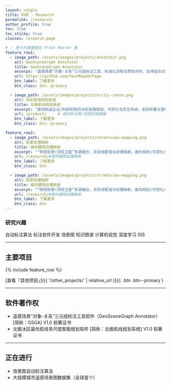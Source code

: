 ```yaml
---
layout: single
title: 科研 · Research
permalink: /research/
author_profile: true
toc: true
toc_sticky: true
classes: research-page

# ✅ 把卡片数据放在 Front Matter 里
feature_row1:
  - image_path: /assets/images/projects/annotator.png
    alt: GeoSceneGraph Annotator
    title: GeoSceneGraph Annotator
    excerpt: "遥感场景“对象-关系”三元组标注工具，标准化流程与质检闭环，支持组合式检索验证。"
    url: https://github.com/YourRepoOrPage
    btn_label: 了解更多
    btn_class: btn--primary

  - image_path: /assets/images/projects/arctic-route.png
    alt: 冰区航线规划系统
    title: 北极航线规划系统
    excerpt: "面向航运企业/科研机构的冰区航路规划、可视化与交互系统，支持软著与落地试点。"
    url: /product/     # 或你的仓库/说明文档链接
    btn_label: 了解更多
    btn_class: btn--primary

feature_row2:
  - image_path: /assets/images/projects/streetview-mapping.png
    alt: 街景纹理映射
    title: 城市建筑纹理映射
    excerpt: "“侧视街景+顶视卫星”多源融合，天际线配准与纹理映射，面向规划/可视化/漫游。"
    url: /research/#城市建筑纹理映射
    btn_label: 了解更多
    btn_class: btn

  - image_path: /assets/images/projects/streetview-mapping.png
    alt: 街景纹理映射
    title: 城市建筑纹理映射
    excerpt: "“侧视街景+顶视卫星”多源融合，天际线配准与纹理映射，面向规划/可视化/漫游。"
    url: /research/#城市建筑纹理映射
    btn_label: 了解更多
    btn_class: btn
---
```


### 研究兴趣
<div class="tags">
  <span class="tag teal">自动标注算法</span>
  <span class="tag orange">标注软件开发</span>
  <span class="tag blue">场景图</span>
  <span class="tag yellow">知识图谱</span>
  <span class="tag purple">计算机视觉</span>
  <span class="tag indigo">深度学习</span>
  <span class="tag green">GIS</span>
</div>

---

## 主要项目
{% include feature_row %}

[查看「其他项目」]({{ '/other_projects/' | relative_url }}){: .btn .btn--primary }

---

## 软件著作权
- 遥感场景“对象-关系”三元组标注工具软件（GeoSceneGraph Annotator） [简称：GSGA] V1.0 软著证书  
- 北极冰区最优航线多尺度智能规划软件 [简称：北极航线规划系统] V1.0 软著证书

---

## 正在进行
- 场景图自动标注算法  
- 大规模城市遥感场景图数据集（全球首个）
